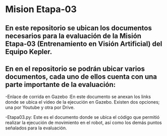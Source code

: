 # Mision Etapa-03

## En este repositorio se ubican los documentos necesarios para la evaluación de la Misión Etapa-03 (Entrenamiento en Visión Artificial) del Equipo Kepler.
## En en el repositorio se podrán ubicar varios documentos, cada uno de ellos cuenta con una parte importante de la evaluación:

-Enlace de corrida en Gazebo :En este documento se anexan los links donde se ubica el video de la ejecución en Gazebo. Existen dos opciones; una por Youtube y otra por Drive.

-Etapa03.py: Este es el documento donde se ubica el código que permitió realizar la ejecución de movimiento en el robot, así como los demás puntos señalados para la evaluación.

